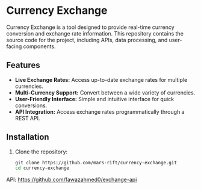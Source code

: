 # Currency Exchange

Currency Exchange is a tool designed to provide real-time currency conversion and exchange rate information. This repository contains the source code for the project, including APIs, data processing, and user-facing components.

## Features

- **Live Exchange Rates:** Access up-to-date exchange rates for multiple currencies.
- **Multi-Currency Support:** Convert between a wide variety of currencies.
- **User-Friendly Interface:** Simple and intuitive interface for quick conversions.
- **API Integration:** Access exchange rates programmatically through a REST API.

## Installation

1. Clone the repository:
   ```bash
   git clone https://github.com/mars-rift/currency-exchange.git
   cd currency-exchange
API:
 https://github.com/fawazahmed0/exchange-api
